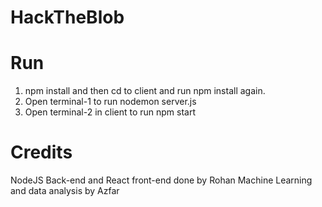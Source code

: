 # HackTheBlob

# Run
1. npm install and then cd to client and run npm install again.
2. Open terminal-1 to run nodemon server.js
3. Open terminal-2 in client to run npm start

# Credits
NodeJS Back-end and React front-end done by Rohan
Machine Learning and data analysis by Azfar

